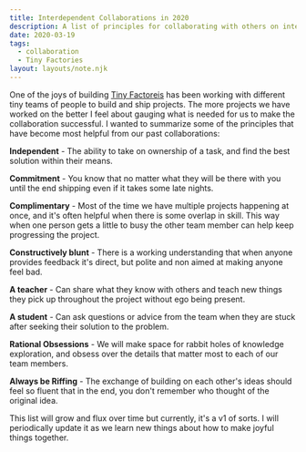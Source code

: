```yaml
---
title: Interdependent Collaborations in 2020
description: A list of principles for collaborating with others on interdependent projects.
date: 2020-03-19
tags:
  - collaboration
  - Tiny Factories
layout: layouts/note.njk
---
```


One of the joys of building [Tiny Factoreis](https://tinyfactories.space) has been working with different tiny teams of people to build and ship projects. The more projects we have worked on the better I feel about gauging what is needed for us to make the collaboration successful. I wanted to summarize some of the principles that have become most helpful from our past collaborations:


**Independent** - The ability to take on ownership of a task, and find the best solution within their means.  

**Commitment** - You know that no matter what they will be there with you until the end shipping even if it takes some late nights.
 
**Complimentary** - Most of the time we have multiple projects happening at once, and it's often helpful when there is some overlap in skill. This way when one person gets a little to busy the other team member can help keep progressing the project. 

**Constructively blunt** - There is a working understanding that when anyone provides feedback it's direct, but polite and non aimed at making anyone feel bad.

**A teacher** - Can share what they know with others and teach new things they pick up throughout the project without ego being present.
 
**A student** - Can ask questions or advice from the team when they are stuck after seeking their solution to the problem.

**Rational Obsessions** - We will make space for rabbit holes of knowledge exploration, and obsess over the details that matter most to each of our team members.

**Always be Riffing** - The exchange of building on each other's ideas should feel so fluent that in the end, you don't remember who thought of the original idea.

This list will grow and flux over time but currently, it's a v1 of sorts. I will periodically update it as we learn new things about how to make joyful things together.